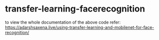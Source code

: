# transfer-learning-facerecognition

to view the whole documentation of the above code refer: https://adarshsaxena.live/using-transfer-learning-and-mobilenet-for-face-recognition/
